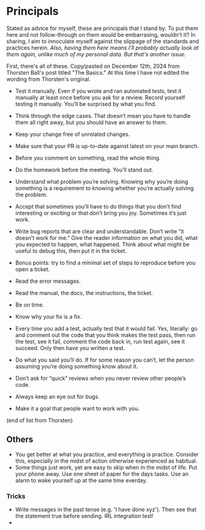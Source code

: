 # Principals
Stated as advice for myself, these are principals that I stand by. To put them here and not follow-through on them would be embarrasing, wouldn't it? 
In sharing, I aim to innoculate myself against the slippage of the standards and practices herein. 
_Also, having them here means I'll probably actually look at them again, unlike much of my personal data. But that's another issue._


First, there's all of these. Copy/pasted on December 12th, 2024 from Thorsten Ball's post titled "The Basics." At this time I have not edited the wording from Thorsten's original.

- Test it manually. Even if you wrote and ran automated tests, test it manually at least once before you ask for a review. Record yourself testing it manually. You’ll be surprised by what you find.

- Think through the edge cases. That doesn’t mean you have to handle them all right away, but you should have an answer to them.

- Keep your change free of unrelated changes.

- Make sure that your PR is up-to-date against latest on your main branch.

- Before you comment on something, read the whole thing.

- Do the homework before the meeting. You’ll stand out.

- Understand what problem you’re solving. Knowing why you’re doing something is a requirement to knowing whether you’re actually solving the problem.

- Accept that sometimes you’ll have to do things that you don’t find interesting or exciting or that don’t bring you joy. Sometimes it’s just work.

- Write bug reports that are clear and understandable. Don’t write “it doesn’t work for me.” Give the reader information on what you did, what you expected to happen, what happened. Think about what might be useful to debug this, then put it in the ticket.

- Bonus points: try to find a minimal set of steps to reproduce before you open a ticket.

- Read the error messages.

- Read the manual, the docs, the instructions, the ticket.

- Be on time.

- Know why your fix is a fix.

- Every time you add a test, actually test that it would fail. Yes, literally: go and comment out the code that you think makes the test pass, then run the test, see it fail, comment the code back in, run test again, see it succeed. Only then have you written a test.

- Do what you said you’ll do. If for some reason you can’t, let the person assuming you’re doing something know about it.

- Don’t ask for “quick” reviews when you never review other people’s code.

- Always keep an eye out for bugs.

- Make it a goal that people want to work with you.

(end of list from Thorsten)

## Others
- You get better at what you practice, and everything is practice. Consider this, especially in the midst of action otherwise experienced as habitual.
- Some things just work, yet are easy to skip when in the midst of life. Put your phone away. Use one sheet of paper for the days tasks. Use an alarm to wake yourself up at the same time everday.

### Tricks
- Write messages in the past tense (e.g. 'I have done xyz'). Then see that the statement true before sending. IRL integration test!
- 
